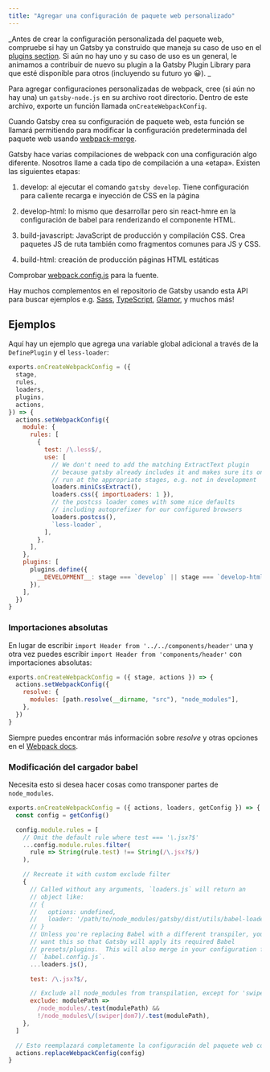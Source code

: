 ```yaml
---
title: "Agregar una configuración de paquete web personalizado"
---
```


_Antes de crear la configuración personalizada del paquete web, compruebe si hay un Gatsby
ya construido que maneja su caso de uso en el
[plugins section](/docs/plugins/). Si aún no hay uno y su caso de uso es un
general, le animamos a contribuir de nuevo su plugin a la
Gatsby Plugin Library para que esté disponible para otros (incluyendo su futuro yo 😀). _

Para agregar configuraciones personalizadas de webpack, cree (si aún no hay una) un
`gatsby-node.js` en su archivo root directorio. Dentro de este archivo, exporte un
función llamada `onCreateWebpackConfig`.

Cuando Gatsby crea su configuración de paquete web, esta función se llamará permitiendo
para modificar la configuración predeterminada del paquete web usando
[webpack-merge](https://github.com/survivejs/webpack-merge).

Gatsby hace varias compilaciones de webpack con una configuración algo diferente. Nosotros
llame a cada tipo de compilación a una «etapa». Existen las siguientes etapas:

1.  develop: al ejecutar el comando `gatsby develop`. Tiene configuración para caliente
 recarga e inyección de CSS en la página

2. develop-html: lo mismo que desarrollar pero sin react-hmre en la configuración de babel para
 renderizando el componente HTML.

3. build-javascript: JavaScript de producción y compilación CSS. Crea paquetes JS de ruta también
 como fragmentos comunes para JS y CSS.

4. build-html: creación de producción páginas HTML estáticas

Comprobar
[webpack.config.js](https://github.com/gatsbyjs/gatsby/blob/master/packages/gatsby/src/utils/webpack.config.js)
para la fuente.

Hay muchos complementos en el repositorio de Gatsby usando esta API para buscar ejemplos
e.g. [Sass](/packages/gatsby-plugin-sass/),
[TypeScript](/packages/gatsby-plugin-typescript/),
[Glamor](/packages/gatsby-plugin-glamor/), y muchos más!

## Ejemplos

Aquí hay un ejemplo que agrega una variable global adicional a través de la `DefinePlugin` y el `less-loader`:

```js:title=gatsby-node.js
exports.onCreateWebpackConfig = ({
  stage,
  rules,
  loaders,
  plugins,
  actions,
}) => {
  actions.setWebpackConfig({
    module: {
      rules: [
        {
          test: /\.less$/,
          use: [
            // We don't need to add the matching ExtractText plugin
            // because gatsby already includes it and makes sure its only
            // run at the appropriate stages, e.g. not in development
            loaders.miniCssExtract(),
            loaders.css({ importLoaders: 1 }),
            // the postcss loader comes with some nice defaults
            // including autoprefixer for our configured browsers
            loaders.postcss(),
            `less-loader`,
          ],
        },
      ],
    },
    plugins: [
      plugins.define({
        __DEVELOPMENT__: stage === `develop` || stage === `develop-html`,
      }),
    ],
  })
}
```

### Importaciones absolutas

En lugar de escribir `import Header from '../../components/header'` una y otra vez puedes escribir `import Header from 'components/header'` con importaciones absolutas:

```js:title=gatsby-node.js
exports.onCreateWebpackConfig = ({ stage, actions }) => {
  actions.setWebpackConfig({
    resolve: {
      modules: [path.resolve(__dirname, "src"), "node_modules"],
    },
  })
}
```

Siempre puedes encontrar más información sobre _resolve_ y otras opciones en el [Webpack docs](https://webpack.js.org/concepts/).

### Modificación del cargador babel

Necesita esto si desea hacer cosas como transponer partes de `node_modules`.

```js:title=gatsby-node.js
exports.onCreateWebpackConfig = ({ actions, loaders, getConfig }) => {
  const config = getConfig()

  config.module.rules = [
    // Omit the default rule where test === '\.jsx?$'
    ...config.module.rules.filter(
      rule => String(rule.test) !== String(/\.jsx?$/)
    ),

    // Recreate it with custom exclude filter
    {
      // Called without any arguments, `loaders.js` will return an
      // object like:
      // {
      //   options: undefined,
      //   loader: '/path/to/node_modules/gatsby/dist/utils/babel-loader.js',
      // }
      // Unless you're replacing Babel with a different transpiler, you probably
      // want this so that Gatsby will apply its required Babel
      // presets/plugins.  This will also merge in your configuration from
      // `babel.config.js`.
      ...loaders.js(),

      test: /\.jsx?$/,

      // Exclude all node_modules from transpilation, except for 'swiper' and 'dom7'
      exclude: modulePath =>
        /node_modules/.test(modulePath) &&
        !/node_modules\/(swiper|dom7)/.test(modulePath),
    },
  ]

  // Esto reemplazará completamente la configuración del paquete web con el objeto modificado.
  actions.replaceWebpackConfig(config)
}
```

